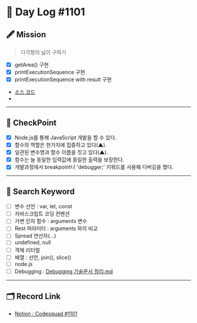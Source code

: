 # __🎥 Day Log #1101__

## 🖋 __Mission__
> 다각형의 넓이 구하기
- [X] getArea() 구현
- [X] printExecutionSequence 구현
- [X] printExecutionSequence with result 구현
- [소스 코드](getAreaProject.js)
- 
---
## 📌 __CheckPoint__
- [X] Node.js를 통해 JavaScript 개발을 할 수 있다.
- [X] 함수의 역할은 한가지에 집중하고 있다(▲).
- [X] 일관된 변수명과 함수 이름을 짓고 있다(▲).
- [X] 함수는 늘 동일한 입력값에 동일한 출력을 보장한다.
- [X] 개발과정에서 breakpoint나 'debugger;' 키워드를 사용해 디버깅을 했다.
---
## 🔖 __Search Keyword__
- [ ] 변수 선언 : var, let, const
- [ ] 자바스크립트 코딩 컨벤션
- [ ] 가변 인자 함수 : arguments 변수
- [ ] Rest 파라미터 : arguments 와의 비교
- [ ] Spread 연산자(...)
- [ ] undefined, null
- [ ] 객체 리터럴
- [ ] 배열 : 선언, join(), slice()
- [ ] node.js
- [ ] Debugging : [Debugging 기술문서 정리.md](Debugging%20기술문서%20정리.md)
---
## 🗂 __Record Link__
- [Notion : Codesquad #1101](https://sprout-capybara-6f1.notion.site/Codesquad-1101-8c31beb938e44bd1bb7c35292d15bdef)